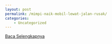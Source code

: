 ```yaml
---
layout: post
permalink: /mimpi-naik-mobil-lewat-jalan-rusak/
categories:
    - Uncategorized
---
```


[Baca Selengkapnya](/10)
